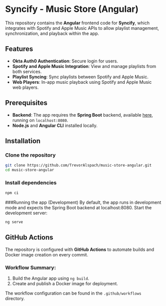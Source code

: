 # Syncify - Music Store (Angular)

This repository contains the **Angular** frontend code for **Syncify**, which integrates with Spotify and Apple Music APIs to allow playlist management, synchronization, and playback within the app.

## Features
- **Okta Auth0 Authentication**: Secure login for users.
- **Spotify and Apple Music Integration**: View and manage playlists from both services.
- **Playlist Syncing**: Sync playlists between Spotify and Apple Music.
- **Web Players**: In-app music playback using Spotify and Apple Music web players.

## Prerequisites
- **Backend**: The app requires the **Spring Boot** backend, available [here](https://github.com/TrevorAlspach/music-store), running on `localhost:8080`.
- **Node.js** and **Angular CLI** installed locally.

## Installation

### Clone the repository
```bash
git clone https://github.com/TrevorAlspach/music-store-angular.git
cd music-store-angular
```
### Install dependencies
```bash
npm ci
```
###Running the app (Development)
By default, the app runs in development mode and expects the Spring Boot backend at localhost:8080.
Start the development server:
```bash
ng serve
```

## GitHub Actions

The repository is configured with **GitHub Actions** to automate builds and Docker image creation on every commit.

### Workflow Summary:
1. Build the Angular app using `ng build`.
2. Create and publish a Docker image for deployment.

The workflow configuration can be found in the `.github/workflows` directory.


